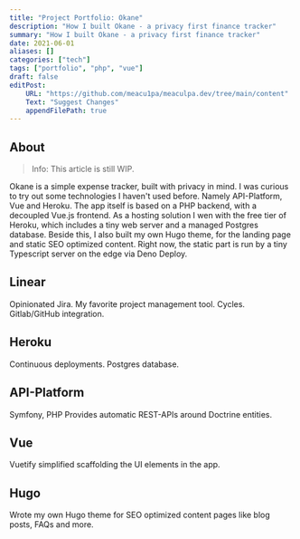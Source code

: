 ```yaml
---
title: "Project Portfolio: Okane"
description: "How I built Okane - a privacy first finance tracker"
summary: "How I built Okane - a privacy first finance tracker"
date: 2021-06-01
aliases: []
categories: ["tech"]
tags: ["portfolio", "php", "vue"]
draft: false
editPost:
    URL: "https://github.com/meacu1pa/meaculpa.dev/tree/main/content"
    Text: "Suggest Changes"
    appendFilePath: true
---
```


## About

> Info: This article is still WIP.

Okane is a simple expense tracker, built with privacy in mind. I was curious to try out some technologies I haven't used before. Namely API-Platform, Vue and Heroku. The app itself is based on a PHP backend, with a decoupled Vue.js frontend. As a hosting solution I wen with the free tier of Heroku, which includes a tiny web server and a managed Postgres database. Beside this, I also built my own Hugo theme, for the landing page and static SEO optimized content. Right now, the static part is run by a tiny Typescript server on the edge via Deno Deploy.

## Linear

Opinionated Jira. My favorite project management tool. Cycles. Gitlab/GitHub integration.

## Heroku

Continuous deployments. Postgres database.

## API-Platform

Symfony, PHP
Provides automatic REST-APIs around Doctrine entities.

## Vue

Vuetify simplified scaffolding the UI elements in the app.

## Hugo

Wrote my own Hugo theme for SEO optimized content pages like blog posts, FAQs and more.
